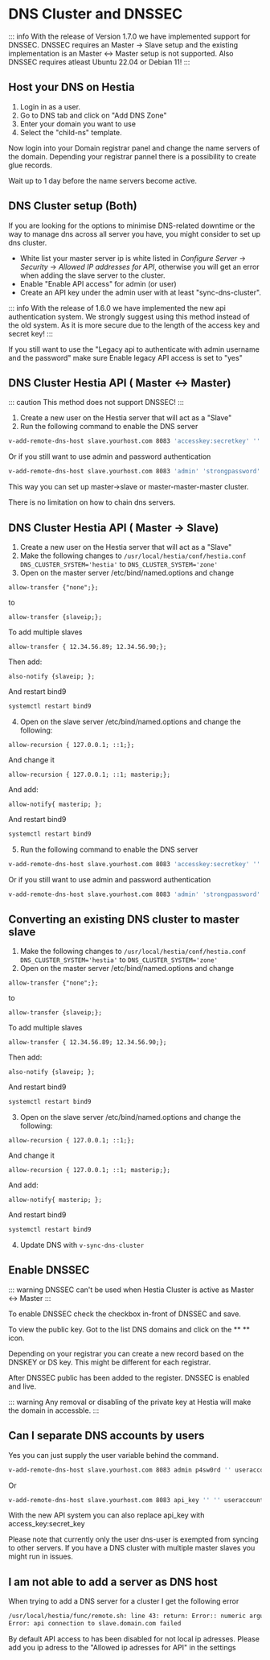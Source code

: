 # DNS Cluster and DNSSEC

::: info
  With the release of Version 1.7.0 we have implemented support for DNSSEC. DNSSEC requires an Master -> Slave setup and the existing implementation is an Master <-> Master setup is not supported. Also DNSSEC requires atleast Ubuntu 22.04 or Debian 11! 
:::

## Host your DNS on Hestia 

1. Login in as a user. 
2. Go to DNS tab and click on "Add DNS Zone"
3. Enter your domain you want to use
4. Select the "child-ns" template. 

Now login into your Domain registrar panel and change the name servers of the domain. Depending your registrar pannel there is a possibility to create glue records. 

Wait up to 1 day before the name servers become active.
 
## DNS Cluster setup (Both)

If you are looking for the options to minimise DNS-related downtime or the way to manage dns across all server you have, you might consider to set up dns cluster.

- White list your master server ip is white listed in  _Configure Server_ -> _Security_ -> _Allowed IP addresses for API_, otherwise you will get an error when adding the slave server to the cluster.
- Enable "Enable API access" for admin (or user)
- Create an API key under the admin user with at least "sync-dns-cluster". 

::: info
  With the release of 1.6.0 we have implemented the new api authentication system. We strongly suggest using this method instead of the old system. As it is more secure due to the length  of the access key and secret key! 
:::

If you still want to use the "Legacy api to authenticate with admin username and the password" make sure Enable legacy API access is set to "yes"


## DNS Cluster Hestia API ( Master <-> Master)

::: caution
  This method does not support DNSSEC!
:::

1. Create a new user on the Hestia server that will act as a "Slave"
2. Run the following command to enable the DNS server

```bash
v-add-remote-dns-host slave.yourhost.com 8083 'accesskey:secretkey' '' 'api' 'dns-user'
```

Or if you still want to use admin and password authentication

```bash
v-add-remote-dns-host slave.yourhost.com 8083 'admin' 'strongpassword' 'api' 'dns-user'
```

This way you can set up master-\>slave or master-master-master cluster.

There is no limitation on how to chain dns servers.

## DNS Cluster Hestia API ( Master -> Slave)

1. Create a new user on the Hestia server that will act as a "Slave"
2. Make the following changes to `/usr/local/hestia/conf/hestia.conf`
`DNS_CLUSTER_SYSTEM='hestia'` to `DNS_CLUSTER_SYSTEM='zone'`
3. Open on the master server /etc/bind/named.options and change 
```
allow-transfer {"none";};
```
to 
```
allow-transfer {slaveip;};
```
To add multiple slaves

```
allow-transfer { 12.34.56.89; 12.34.56.90;};
```
Then add:
```
also-notify {slaveip; };
```
And restart bind9

```bash
systemctl restart bind9
```

4. Open on the slave server  /etc/bind/named.options and change the following:
```
allow-recursion { 127.0.0.1; ::1;};
```
And change it 
```
allow-recursion { 127.0.0.1; ::1; masterip;};
```
And add:
```
allow-notify{ masterip; };
```
And restart bind9

```bash
systemctl restart bind9
```
5. Run the following command to enable the DNS server

```bash
v-add-remote-dns-host slave.yourhost.com 8083 'accesskey:secretkey' '' 'api' 'dns-user'
```

Or if you still want to use admin and password authentication

```bash
v-add-remote-dns-host slave.yourhost.com 8083 'admin' 'strongpassword' 'api' 'dns-user'
```
## Converting an existing DNS cluster to master slave

1. Make the following changes to `/usr/local/hestia/conf/hestia.conf`
`DNS_CLUSTER_SYSTEM='hestia'` to `DNS_CLUSTER_SYSTEM='zone'`
2. Open on the master server /etc/bind/named.options and change 
```
allow-transfer {"none";};
```
to 
```
allow-transfer {slaveip;};
```
To add multiple slaves

```
allow-transfer { 12.34.56.89; 12.34.56.90;};
```
Then add:
```
also-notify {slaveip; };
```
And restart bind9

```bash
systemctl restart bind9
```

3. Open on the slave server  /etc/bind/named.options and change the following:
```
allow-recursion { 127.0.0.1; ::1;};
```
And change it 
```
allow-recursion { 127.0.0.1; ::1; masterip;};
```
And add:
```
allow-notify{ masterip; };
```
And restart bind9

```bash
systemctl restart bind9
```
4. Update DNS with `v-sync-dns-cluster`

## Enable DNSSEC

::: warning
  DNSSEC can't be used when Hestia Cluster is active as Master <-> Master
:::

To enable DNSSEC check the checkbox in-front of DNSSEC and save.

To view the public key. Got to the list DNS domains and click on the ** <i class="fas fas-key"></i> ** icon. 

Depending on your registrar you can create a new record based on the DNSKEY or DS key. This might be different for each registrar. 

After DNSSEC public has been added to the register. DNSSEC is enabled and live. 

::: warning
  Any removal or disabling of the private key at Hestia will make the domain in accessble. 
:::

## Can I separate DNS accounts by users

Yes you can just supply the user variable behind the command.

```bash
v-add-remote-dns-host slave.yourhost.com 8083 admin p4sw0rd '' useraccount
```

Or

```bash
v-add-remote-dns-host slave.yourhost.com 8083 api_key '' '' useraccount
```

With the new API system you can also replace api_key with
access_key:secret_key

Please note that currently only the user dns-user is exempted from
syncing to other servers. If you have a DNS cluster with multiple master
slaves you might run in issues.

## I am not able to add a server as DNS host

When trying to add a DNS server for a cluster I get the following error

```bash
/usr/local/hestia/func/remote.sh: line 43: return: Error:: numeric argument required
Error: api connection to slave.domain.com failed
```

By default API access to has been disabled for not local ip adresses.
Please add you ip adress to the "Allowed ip adresses for API" in the
settings
